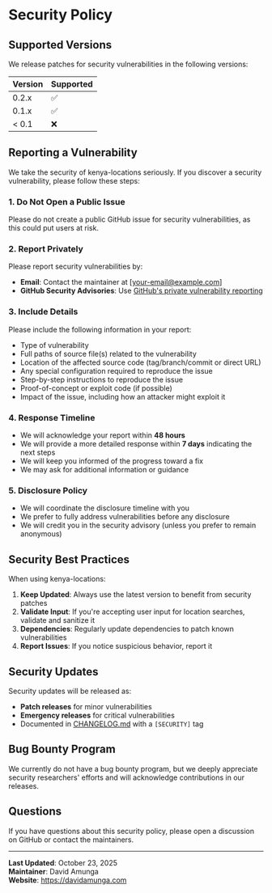 # Security Policy

## Supported Versions

We release patches for security vulnerabilities in the following versions:

| Version | Supported          |
| ------- | ------------------ |
| 0.2.x   | :white_check_mark: |
| 0.1.x   | :white_check_mark: |
| < 0.1   | :x:                |

## Reporting a Vulnerability

We take the security of kenya-locations seriously. If you discover a security vulnerability, please
follow these steps:

### 1. **Do Not** Open a Public Issue

Please do not create a public GitHub issue for security vulnerabilities, as this could put users at
risk.

### 2. Report Privately

Please report security vulnerabilities by:

- **Email**: Contact the maintainer at [your-email@example.com]
- **GitHub Security Advisories**: Use
  [GitHub's private vulnerability reporting](https://github.com/davidamunga/kenya-locations/security/advisories/new)

### 3. Include Details

Please include the following information in your report:

- Type of vulnerability
- Full paths of source file(s) related to the vulnerability
- Location of the affected source code (tag/branch/commit or direct URL)
- Any special configuration required to reproduce the issue
- Step-by-step instructions to reproduce the issue
- Proof-of-concept or exploit code (if possible)
- Impact of the issue, including how an attacker might exploit it

### 4. Response Timeline

- We will acknowledge your report within **48 hours**
- We will provide a more detailed response within **7 days** indicating the next steps
- We will keep you informed of the progress toward a fix
- We may ask for additional information or guidance

### 5. Disclosure Policy

- We will coordinate the disclosure timeline with you
- We prefer to fully address vulnerabilities before any disclosure
- We will credit you in the security advisory (unless you prefer to remain anonymous)

## Security Best Practices

When using kenya-locations:

1. **Keep Updated**: Always use the latest version to benefit from security patches
2. **Validate Input**: If you're accepting user input for location searches, validate and sanitize
   it
3. **Dependencies**: Regularly update dependencies to patch known vulnerabilities
4. **Report Issues**: If you notice suspicious behavior, report it

## Security Updates

Security updates will be released as:

- **Patch releases** for minor vulnerabilities
- **Emergency releases** for critical vulnerabilities
- Documented in [CHANGELOG.md](./CHANGELOG.md) with a `[SECURITY]` tag

## Bug Bounty Program

We currently do not have a bug bounty program, but we deeply appreciate security researchers'
efforts and will acknowledge contributions in our releases.

## Questions

If you have questions about this security policy, please open a discussion on GitHub or contact the
maintainers.

---

**Last Updated**: October 23, 2025  
**Maintainer**: David Amunga  
**Website**: https://davidamunga.com
